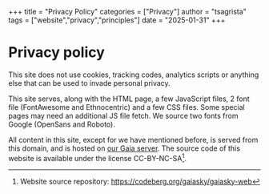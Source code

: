 +++
title = "Privacy Policy"
categories = ["Privacy"]
author = "tsagrista"
tags = ["website","privacy","principles"]
date = "2025-01-31"
+++

# Privacy policy

This site does not use cookies, tracking codes, analytics scripts or anything else that can be used to invade personal privacy.

This site serves, along with the HTML page, a few JavaScript files, 2 font file (FontAwesome and Ethnocentric) and a few CSS files. Some special pages may need an additional JS file fetch. We source two fonts from Google (OpenSans and Roboto).

All content in this site, except for we have mentioned before, is served from this domain, and is hosted on [our Gaia server](https://gaia.ari.uni-heidelberg.de). The source code of this website is available under the license CC-BY-NC-SA[^webrepo].

[^webrepo]: Website source repository: https://codeberg.org/gaiasky/gaiasky-web
